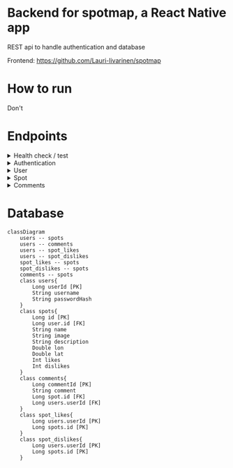 # Backend for spotmap, a React Native app
REST api to handle authentication and database

Frontend: https://github.com/Lauri-Iivarinen/spotmap

# How to run
Don't

# Endpoints

<Details>
    <Summary>
        Health check / test
    </Summary>

## *GET*  -  /api/test

return  : **string** -> "test"

## *GET*  -  /api/test2

return  : **string** -> "test2"

</Details>


<Details>
    <Summary>
        Authentication
    </Summary>

## *GET*  -  /api/token

**HEADER**  -  Basic auth

return  :  **string**

</Details>

<Details>
    <Summary>
        User
    </Summary>

## *POST*  -  /newuser

**BODY**  -  

    {
      username: string
      passwordHash: string
    }

return  :  string

## *GET*  -  /api/user

**HEADER**  -  Bearer Token

return  :  JSON  

    {
      id: Long
      userId: Long
      username: string
      role: string
      spots: List
      likes: List
      dislikes :  List
    }
</Details>

<Details>
    <Summary>
        Spot
    </Summary>

## *GET*  -  /api/spots/{id}

**HEADER**  -  Bearer Token

return  :  JSON 

    {
      id: Long
      name: string
      image: string
      description: string
      lon: double
      lat: double
      likes: int
      dislikes: int
      user: User
      comments: List
    }

## *GET*  -  /api/spots

**HEADER**  -  Bearer Token

return : List<*Spot*> (see above)

## *POST*  -  api/spots

**HEADER**  -  Bearer Token

**BODY**

    {
      name: string
      image: string
      description: string
      lon: double
      lat: double
    }

return  :  JSON 

    {
      id: Long
      name: string
      image: string
      description: string
      lon: double
      lat: double
      likes: int
      dislikes: int
      user: User
      comments: List
    }

##  *POST*  -  api/spots/like/{id}

**HEADER**  -  Bearer Token

return : Spot

##  *POST*  -  api/spots/dislike/{id}

**HEADER**  -  Bearer Token

return : Spot

##  *GET*  -  api/spots/delete/{id}

**HEADER**  -  Bearer Token

return : string

</Details>

<Details>
    <Summary>
        Comments
    </Summary>

##  *GET*  -  api/comments

**HEADER**  -  Bearer Token

return  :  List<*Comment*>

    Comment:
    {
      comment: string
      user: {
        userId: Long
      }
      spot: {
        id: Long
      }
    }

##  *POST*  -  api/comments

**HEADER**  -  Bearer Token

**BODY**

    {
      comment: string
      user: {
        userId: Long
      }
      spot: {
        id: Long
      }
    }
    
return  : string

</Details>

# Database

```mermaid
classDiagram
    users -- spots
    users -- comments
    users -- spot_likes
    users -- spot_dislikes
    spot_likes -- spots
    spot_dislikes -- spots
    comments -- spots
    class users{
        Long userId [PK]
        String username
        String passwordHash
    }
    class spots{
        Long id [PK]
        Long user.id [FK]
        String name
        String image
        String description
        Double lon
        Double lat
        Int likes
        Int dislikes
    }
    class comments{
        Long commentId [PK]
        String comment
        Long spot.id [FK]
        Long users.userId [FK]
    }
    class spot_likes{
        Long users.userId [PK]
        Long spots.id [PK]
    }
    class spot_dislikes{
        Long users.userId [PK]
        Long spots.id [PK]
    }
```
